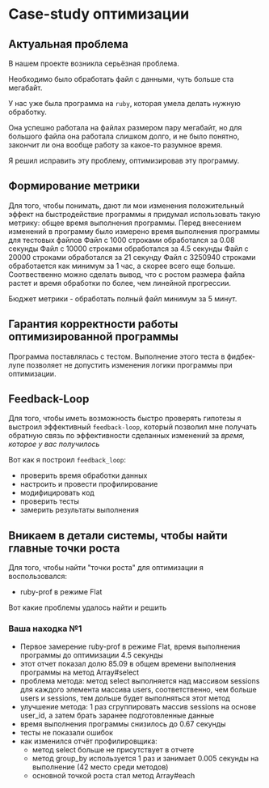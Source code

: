 # Case-study оптимизации

## Актуальная проблема
В нашем проекте возникла серьёзная проблема.

Необходимо было обработать файл с данными, чуть больше ста мегабайт.

У нас уже была программа на `ruby`, которая умела делать нужную обработку.

Она успешно работала на файлах размером пару мегабайт, но для большого файла она работала слишком долго, и не было понятно, закончит ли она вообще работу за какое-то разумное время.

Я решил исправить эту проблему, оптимизировав эту программу.

## Формирование метрики
Для того, чтобы понимать, дают ли мои изменения положительный эффект на быстродействие программы я придумал использовать такую метрику: общее время выполнения программы.
Перед внесением изменений в программу было измерено время выполнения программы для тестовых файлов
Файл с 1000 строками обработался за 0.08 секунды
Файл с 10000 строками обработался за 4.5 секунды
Файл с 20000 строками обработался за 21 секунду
Файл с 3250940 строками обработается как минимум за 1 час, а скорее всего еще больше.
Соотвественно можно сделать вывод, что с ростом размера файла растет и время обработки по более, чем линейной прогрессии.

Бюджет метрики - обработать полный файл минимум за 5 минут.

## Гарантия корректности работы оптимизированной программы
Программа поставлялась с тестом. Выполнение этого теста в фидбек-лупе позволяет не допустить изменения логики программы при оптимизации.

## Feedback-Loop
Для того, чтобы иметь возможность быстро проверять гипотезы я выстроил эффективный `feedback-loop`, который позволил мне получать обратную связь по эффективности сделанных изменений за *время, которое у вас получилось*

Вот как я построил `feedback_loop`:
- проверить время обработки данных
- настроить и провести профилирование
- модифицировать код
- проверить тесты
- замерить результаты выполнения

## Вникаем в детали системы, чтобы найти главные точки роста
Для того, чтобы найти "точки роста" для оптимизации я воспользовался:
- ruby-prof в режиме Flat

Вот какие проблемы удалось найти и решить

### Ваша находка №1
- Первое замерение ruby-prof в режиме Flat, время выполнения программы до оптимизации 4.5 секунды
- этот отчет показал долю 85.09 в общем времени выполнения программы на метод Array#select
- проблема метода: метод select выполняется над массивом sessions для каждого элемента массива users, соответственно, чем больше users и sessions, тем дольше будет выполняться этот метод
- улучшение метода: 1 раз сгруппировать массив sessions на основе user_id, а затем брать заранее подготовленные данные
- время выполнения программы снизилось до 0.67 секунды
- тесты не показали ошибок
- как изменился отчёт профилировщика:
  - метод select больше не присутствует в отчете
  - метод group_by используется 1 раз и занимает 0.005 секунды на выполнение (42 место среди методов)
  - основной точкой роста стал метод Array#each
